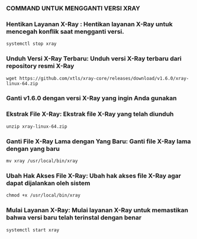 ### COMMAND UNTUK MENGGANTI VERSI XRAY
### Hentikan Layanan X-Ray : Hentikan layanan X-Ray untuk mencegah konflik saat mengganti versi.

<pre><code>systemctl stop xray</pre></code>
### Unduh Versi X-Ray Terbaru: Unduh versi X-Ray terbaru dari repository resmi X-Ray

<pre><code>wget https://github.com/xtls/xray-core/releases/download/v1.6.0/xray-linux-64.zip</code></pre>
### Ganti v1.6.0 dengan versi X-Ray yang ingin Anda gunakan

### Ekstrak File X-Ray: Ekstrak file X-Ray yang telah diunduh

<pre><code>unzip xray-linux-64.zip</code></pre>
### Ganti File X-Ray Lama dengan Yang Baru: Ganti file X-Ray lama dengan yang baru

<pre><code>mv xray /usr/local/bin/xray</code></pre>
### Ubah Hak Akses File X-Ray: Ubah hak akses file X-Ray agar dapat dijalankan oleh sistem

<pre><code>chmod +x /usr/local/bin/xray</code></pre>
### Mulai Layanan X-Ray: Mulai layanan X-Ray untuk memastikan bahwa versi baru telah terinstal dengan benar

<pre><code>systemctl start xray</code></pre>
